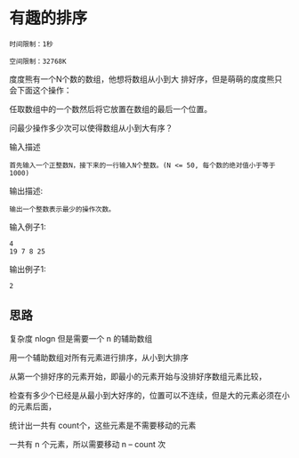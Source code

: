 # 有趣的排序
```
时间限制：1秒

空间限制：32768K
```

度度熊有一个N个数的数组，他想将数组从小到大 排好序，但是萌萌的度度熊只会下面这个操作：

任取数组中的一个数然后将它放置在数组的最后一个位置。

问最少操作多少次可以使得数组从小到大有序？

输入描述
```
首先输入一个正整数N，接下来的一行输入N个整数。(N <= 50, 每个数的绝对值小于等于1000)
```

输出描述:
```
输出一个整数表示最少的操作次数。
```

输入例子1:
```
4
19 7 8 25
```

输出例子1:
```
2
```

## 思路
复杂度 nlogn 但是需要一个 n 的辅助数组 

用一个辅助数组对所有元素进行排序，从小到大排序 

从第一个排好序的元素开始，即最小的元素开始与没排好序数组元素比较，
 
检查有多少个已经是从最小到大好序的，位置可以不连续，但是大的元素必须在小的元素后面， 

统计出一共有 count个，这些元素是不需要移动的元素 

一共有 n 个元素，所以需要移动 n – count 次